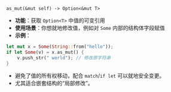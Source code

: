 `as_mut(&mut self) -> Option<&mut T>`
- **功能**：获取 `Option<T>` 中值的可变引用
- **使用场景**：你想就地修改值，例如对 `Some` 内部的结构体字段赋值
- **示例**：
```rust
let mut x = Some(String::from("hello"));
if let Some(v) = x.as_mut() {
    v.push_str(" world"); // 修改原字符串
}
```
- 避免了值的所有权移动，配合 `match`/`if let` 可以就地安全变更。
- 尤其适合嵌套结构的“局部修改”。

